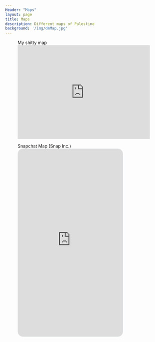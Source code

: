 ```yaml
---
Header: "Maps"
layout: page
title: Maps
description: Different maps of Palestine
background: '/img/dmMap.jpg'
---
```

<figure>
<figcaption>My shitty map</figcaption>
<iframe src="https://api.mapbox.com/styles/v1/marymichael/cjtkh4jyq0am91flqv0nex5va.html?fresh=true&title=true&access_token=pk.eyJ1IjoibWFyeW1pY2hhZWwiLCJhIjoiY2pyaDFkcXh2MnFkazRhbW11cGltNmlseCJ9.SORv6TYY8vs480ZDrDFvrg#11.6/31.518104/34.474008/0" width="100%" height ="300px" frameborder="0"></iframe>
</figure>

<figure>
<figcaption>Snapchat Map (Snap Inc.)</figcaption>
<div style="width: 336px; height: 600px; border-radius: 16px; overflow: hidden; border: 1px solid rgb(223, 227, 231); position: relative; z-index: 1;"><iframe src="https://map.snapchat.com/embed/1556846447455/@34.413175,-119.825760,12.00z" width="100%" height="100%" frameborder="0" style="position: absolute; top: 0px; bottom: 0px; left: 0px; right: 0px;"></iframe></div>
</figure>
